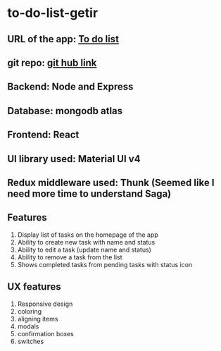 # to-do-list-getir

## URL of the app: [To do list](https://to-do-list-getir.herokuapp.com/#/)
## git repo: [git hub link](https://github.com/manohar52/to-do-list-getir)

## Backend: Node and Express
## Database: mongodb atlas
## Frontend: React
## UI library used: Material UI v4
## Redux middleware used: Thunk (Seemed like I need more time to understand Saga)

## Features
1. Display list of tasks on the homepage of the app
2. Ability to create new task with name and status
3. Ability to edit a task (update name and status)
4. Ability to remove a task from the list
5. Shows completed tasks from pending tasks with status icon

## UX features
1. Responsive design 
2. coloring
3. aligning items
4. modals
5. confirmation boxes
6. switches
